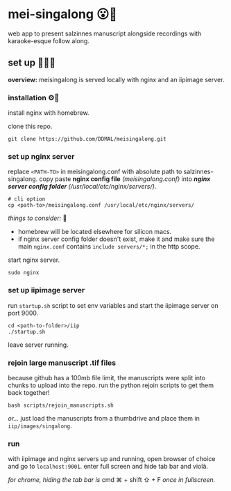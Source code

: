 # mei-singalong 😮🎤

web app to present salzinnes manuscript alongside recordings with karaoke-esque follow along.

## set up 👷‍♀️🚧

__overview:__ meisingalong is served locally with nginx and an iipimage server.

### installation ⚙️🔧
install nginx with homebrew.

clone this repo.

```
git clone https://github.com/DDMAL/meisingalong.git
```

### set up nginx server 
replace `<PATH-TO>` in meisingalong.conf with absolute path to salzinnes-singalong.
copy paste __nginx config file__ _(meisingalong.conf)_ into ___nginx server config folder___ _(/usr/local/etc/nginx/servers/)_.
```
# cli option
cp <path-to>/meisingalong.conf /usr/local/etc/nginx/servers/
```

_things to consider:_ 🤔
- homebrew will be located elsewhere for silicon macs. 
- if nginx server config folder doesn't exist, make it and make sure the main `nginx.conf` contains `include servers/*;` in the http scope. 

start nginx server.
```
sudo nginx
```

### set up iipimage server
run `startup.sh` script to set env variables and start the iipimage server on port 9000.
```
cd <path-to-folder>/iip
./startup.sh
```

leave server running.

### rejoin large manuscript .tif files
because github has a 100mb file limit, the manuscripts were split into chunks to upload into the repo. run the python rejoin scripts to get them back together!

```
bash scripts/rejoin_manuscripts.sh
```
_or..._ just load the manuscripts from a thumbdrive and place them in `iip/images/singalong`.


### run
with iipimage and nginx servers up and running, open browser of choice and go to `localhost:9001`. enter full screen and hide tab bar and violà.

_for chrome, hiding the tab bar is_ cmd ⌘ + shift ⇧ + F _once in fullscreen._
